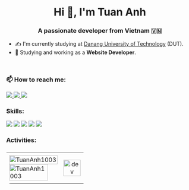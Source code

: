 <h1 align="center">Hi 👋, I'm Tuan Anh</h1>

<p align="center">
  <h3 align="center">A passionate developer from Vietnam 🇻🇳 </h3>
</p>

- ✍ I'm currently studying at [Danang University of Technology](https://dut.udn.vn/) (DUT).
- 🌱 Studying and working as a **Website Developer**.

<br />

### 📫 How to reach me:

<p align="left">
  <a href="https://www.facebook.com/buituananh.bta.99" alt="Facebook">
    <img src="https://img.icons8.com/fluent/38/000000/facebook-new.png" target="_blank" />
  </a> 
  <a href="https://github.com/TuanAnh1003" alt="Github">
    <img src="https://img.icons8.com/fluent/38/000000/github.png"/>
  </a> 
  <a href="mailto:anhaanh2003@gmail.com" alt="Email">
    <img src="https://img.icons8.com/color/38/null/gmail--v1.png"/>
  </a>
</p>

### Skills:
<p align="left"> 
<!--   <img src="https://img.icons8.com/color/38/null/html-5--v1.png"/>
  <img src="https://img.icons8.com/color/38/null/css3.png"/>
  <img src="https://img.icons8.com/fluency/38/null/javascript.png"/> -->
  <img src="https://img.icons8.com/color/38/null/net-framework.png"/>
  <img src="https://img.icons8.com/color/38/null/vue-js.png"/>
  <img src="https://img.icons8.com/color/38/null/nuxt-jc.png"/>
<!--   <img src="https://img.icons8.com/fluency/38/null/c-sharp-logo.png"/> -->
  <img src="https://img.icons8.com/color/38/000000/microsoft-sql-server.png"/>
  <img src="https://img.icons8.com/color/38/000000/git.png"/>
</p>

### Activities:

<table align="center" style="width:100%;border-radius:12px;display:flex;justify-content:space-between;flex-wrap:wrap;">
  <tr style="width:80%;">
    <td>
      <img src="https://github-readme-stats.vercel.app/api/top-langs/?username=TuanAnh1003&bg_color=FFFFFF00&text_color=179fa3&layout=compact&hide=CSS&langs_count=10" alt="TuanAnh1003" width="100%"/>
  </div>
  <div style="width:80%;">
      <img src="https://github-readme-stats.vercel.app/api?username=TuanAnh1003&show_icons=true&theme=radical&bg_color=FFFFFF00&text_color=179fa3&show_icons=true&count_private=true&include_all_commits=true" alt="TuanAnh1003" width="100%">
    </td>
    <td style="width:30%;">
      <p align="center"> 
        <img src="https://cdn.dribbble.com/users/1059583/screenshots/4171367/coding-freak.gif" alt="dev" width="100%"/>
      </p>
    </td>
  </tr>
</table>
